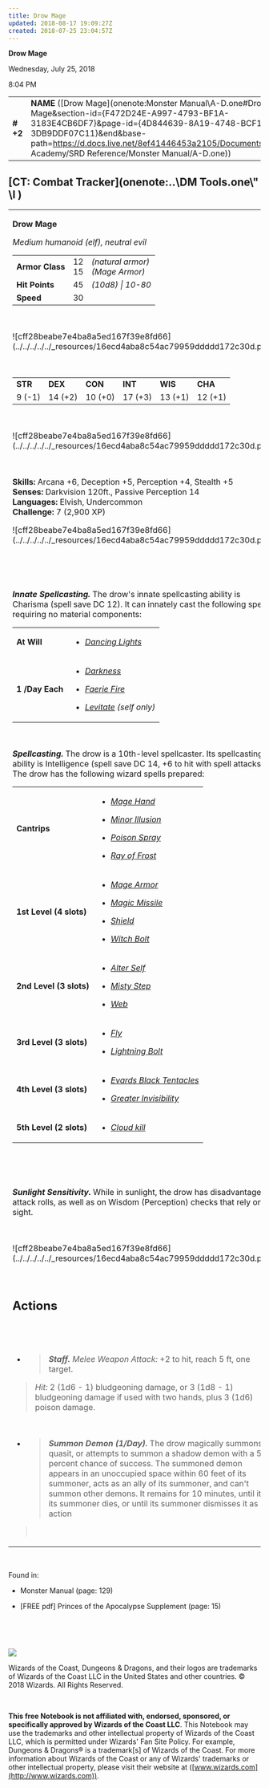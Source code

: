 ```yaml
---
title: Drow Mage
updated: 2018-08-17 19:09:27Z
created: 2018-07-25 23:04:57Z
---
```


**Drow Mage**

Wednesday, July 25, 2018

8:04 PM

|           |                                                                                                                                                                                                                                                                                            |                |        |        |     |       |         |
|-----------|--------------------------------------------------------------------------------------------------------------------------------------------------------------------------------------------------------------------------------------------------------------------------------------------|----------------|--------|--------|-----|-------|---------|
| **\# +2** | **NAME** ([Drow Mage](onenote:Monster Manual\\A-D.one#Drow Mage&section-id={F472D24E-A997-4793-BF1A-3183E4CB6DF7}&page-id={4D844639-8A19-4748-BCF1-3DB9DDF07C11}&end&base-path=https://d.docs.live.net/8ef41446453a2105/Documents/Adventure Academy/SRD Reference/Monster Manual/A-D.one)) | **12 or 15\*** | **45** | **45** | \-  | Notes | 2900 XP |

## [CT: Combat Tracker](onenote:..\\DM Tools.one\\" \l )

<table><tbody><tr class="odd"><td><p><strong>Drow Mage</strong></p><p><em>Medium humanoid (elf), neutral evil<br />
</em></p><table><tbody><tr class="odd"><td><strong>Armor Class</strong></td><td>12<br />
15</td><td><em>(natural armor)<br />
(Mage Armor)</em></td></tr><tr class="even"><td><strong>Hit Points</strong></td><td>45</td><td><em>(10d8) | 10-80</em></td></tr><tr class="odd"><td><strong>Speed</strong></td><td>30</td><td> </td></tr></tbody></table><p> </p><p>![cff28beabe7e4ba8a5ed167f39e8fd66](../../../../../_resources/16ecd4aba8c54ac79959ddddd172c30d.png)</p><p> </p><table><tbody><tr class="odd"><td><strong>STR</strong></td><td><strong>DEX</strong></td><td><strong>CON</strong></td><td><strong>INT</strong></td><td><strong>WIS</strong></td><td><strong>CHA</strong></td></tr><tr class="even"><td>9 (-1)</td><td>14 (+2)</td><td>10 (+0)</td><td>17 (+3)</td><td>13 (+1)</td><td>12 (+1)</td></tr></tbody></table><p> </p><p>![cff28beabe7e4ba8a5ed167f39e8fd66](../../../../../_resources/16ecd4aba8c54ac79959ddddd172c30d.png)</p><p> </p><p><strong>Skills:</strong> Arcana +6, Deception +5, Perception +4, Stealth +5<br />
<strong>Senses:</strong> Darkvision 120ft., Passive Perception 14<br />
<strong>Languages:</strong> Elvish, Undercommon<br />
<strong>Challenge:</strong> 7 (2,900 XP)</p><p>![cff28beabe7e4ba8a5ed167f39e8fd66](../../../../../_resources/16ecd4aba8c54ac79959ddddd172c30d.png)</p><p> </p><p> </p><p><em><strong>Innate Spellcasting.</strong></em> The drow's innate spellcasting ability is Charisma (spell save DC 12). It can innately cast the following spells, requiring no material components:</p><table><tbody><tr class="odd"><td><strong>At Will</strong></td><td><ul><li><p><a href="onenote:..\\Spellbook\\C-D.one#Dancing Lights&amp;section-id={007039C0-7592-4988-AFCF-88060A04A402}&amp;page-id={0D502A32-01D7-45B3-9BCD-CE28764A37C5}&amp;end&amp;base-path=https://d.docs.live.net/8ef41446453a2105/Documents/Adventure Academy/SRD Reference"><em>Dancing Lights</em></a></p></li></ul></td></tr><tr class="even"><td><strong>1 /Day Each</strong></td><td><ul><li><p><a href="onenote:..\\Spellbook\\C-D.one#Darkness&amp;section-id={007039C0-7592-4988-AFCF-88060A04A402}&amp;page-id={BB233060-46C3-4777-8146-D70FCFCD6204}&amp;end&amp;base-path=https://d.docs.live.net/8ef41446453a2105/Documents/Adventure Academy/SRD Reference"><em>Darkness</em></a></p></li><li><p><a href="onenote:..\\Spellbook\\E-F.one#Faerie Fire&amp;section-id={9D76DF92-D437-4006-8BCF-40C1CDF7C609}&amp;page-id={ED995F65-C6A0-4771-B609-8EDF4247966F}&amp;end&amp;base-path=https://d.docs.live.net/8ef41446453a2105/Documents/Adventure Academy/SRD Reference"><em>Faerie Fire</em></a></p></li><li><p><em><a href="onenote:..\\Spellbook\\K-L.one#Levitate&amp;section-id={E6013151-7999-48AF-9788-BE421906DB3B}&amp;page-id={97C27A9D-3C1D-45F3-B028-03E88F92F195}&amp;end&amp;base-path=https://d.docs.live.net/8ef41446453a2105/Documents/Adventure Academy/SRD Reference">Levitate</a> (self only)</em></p></li></ul></td></tr></tbody></table><p> </p><p><em><strong>Spellcasting.</strong></em> The drow is a 10th-level spellcaster. Its spellcasting ability is Intelligence (spell save DC 14, +6 to hit with spell attacks). The drow has the following wizard spells prepared:</p><table><tbody><tr class="odd"><td><strong>Cantrips</strong></td><td><ul><li><p><a href="onenote:..\\Spellbook\\M-N.one#Mage Hand&amp;section-id={EEF38EE0-5EFC-4A47-9C2E-367214925D15}&amp;page-id={2770C840-4F90-4E7E-A66D-902FEDE0CA91}&amp;end&amp;base-path=https://d.docs.live.net/8ef41446453a2105/Documents/Adventure Academy/SRD Reference"><em>Mage Hand</em></a></p></li><li><p><a href="onenote:..\\Spellbook\\M-N.one#Minor Illusion&amp;section-id={EEF38EE0-5EFC-4A47-9C2E-367214925D15}&amp;page-id={D44B4F84-D0AA-4F41-A6B8-184B2DFD5D3F}&amp;end&amp;base-path=https://d.docs.live.net/8ef41446453a2105/Documents/Adventure Academy/SRD Reference"><em>Minor Illusion</em></a></p></li><li><p><a href="onenote:..\\Spellbook\\O-P.one#Poison Spray&amp;section-id={DB04CEA8-E926-4D06-9A7A-CB0AD7D8E13F}&amp;page-id={44F76A8D-80B7-4FCE-87F0-9FE224CE13EF}&amp;end&amp;base-path=https://d.docs.live.net/8ef41446453a2105/Documents/Adventure Academy/SRD Reference"><em>Poison Spray</em></a></p></li><li><p><a href="onenote:..\\Spellbook\\Q-R.one#Ray of Frost&amp;section-id={AF883F1D-C3F1-47DB-AA89-FFC1EC85B153}&amp;page-id={80DD45C3-2C97-4DDC-BD78-B5DC4F4F0E17}&amp;end&amp;base-path=https://d.docs.live.net/8ef41446453a2105/Documents/Adventure Academy/SRD Reference"><em>Ray of Frost</em></a></p></li></ul></td></tr><tr class="even"><td><strong>1st Level (4 slots)</strong></td><td><ul><li><p><a href="onenote:..\\Spellbook\\M-N.one#Mage Armor&amp;section-id={EEF38EE0-5EFC-4A47-9C2E-367214925D15}&amp;page-id={75E48793-99A2-4D55-BD0E-7963C1FDFB06}&amp;end&amp;base-path=https://d.docs.live.net/8ef41446453a2105/Documents/Adventure Academy/SRD Reference"><em>Mage Armor</em></a></p></li><li><p><a href="onenote:..\\Spellbook\\M-N.one#Magic Missile&amp;section-id={EEF38EE0-5EFC-4A47-9C2E-367214925D15}&amp;page-id={9A493788-0E15-43A0-8AF4-B7872002DD8A}&amp;end&amp;base-path=https://d.docs.live.net/8ef41446453a2105/Documents/Adventure Academy/SRD Reference"><em>Magic Missile</em></a></p></li><li><p><a href="onenote:..\\Spellbook\\S-T.one#Shield&amp;section-id={F367AE4A-1175-4CCE-BA3F-A099683090F9}&amp;page-id={ACDB73A2-0BE4-4CFB-B75F-5666F2A8F08C}&amp;end&amp;base-path=https://d.docs.live.net/8ef41446453a2105/Documents/Adventure Academy/SRD Reference"><em>Shield</em></a></p></li><li><p><a href="onenote:..\\Spellbook\\W-X.one#Witch Bolt&amp;section-id={2A630E6F-666E-4AE1-A351-AB404397B524}&amp;page-id={8557FB93-C5EC-48D3-9F24-C93D18C15C2D}&amp;end&amp;base-path=https://d.docs.live.net/8ef41446453a2105/Documents/Adventure Academy/SRD Reference"><em>Witch Bolt</em></a></p></li></ul></td></tr><tr class="odd"><td><strong>2nd Level (3 slots)</strong></td><td><ul><li><p><a href="onenote:..\\Spellbook\\A-B.one#Alter Self&amp;section-id={B393F978-44B8-4CA5-94A0-35B9BD6E69FD}&amp;page-id={787E678B-3F5D-4521-90F9-477C6B577809}&amp;end&amp;base-path=https://d.docs.live.net/8ef41446453a2105/Documents/Adventure Academy/SRD Reference"><em>Alter Self</em></a></p></li><li><p><a href="onenote:..\\Spellbook\\M-N.one#Misty Step&amp;section-id={EEF38EE0-5EFC-4A47-9C2E-367214925D15}&amp;page-id={0FE75B54-CF92-41BA-80ED-066FA56BE961}&amp;end&amp;base-path=https://d.docs.live.net/8ef41446453a2105/Documents/Adventure Academy/SRD Reference"><em>Misty Step</em></a></p></li><li><p><a href="onenote:..\\Spellbook\\W-X.one#Web&amp;section-id={2A630E6F-666E-4AE1-A351-AB404397B524}&amp;page-id={C36178FB-F3FE-4C52-853F-64BBA8300956}&amp;end&amp;base-path=https://d.docs.live.net/8ef41446453a2105/Documents/Adventure Academy/SRD Reference"><em>Web</em></a></p></li></ul></td></tr><tr class="even"><td><strong>3rd Level (3 slots)</strong></td><td><ul><li><p><a href="onenote:..\\Spellbook\\E-F.one#Fly&amp;section-id={9D76DF92-D437-4006-8BCF-40C1CDF7C609}&amp;page-id={438677D9-1DA2-403A-B0F2-15A92E88EF91}&amp;end&amp;base-path=https://d.docs.live.net/8ef41446453a2105/Documents/Adventure Academy/SRD Reference"><em>Fly</em></a></p></li><li><p><a href="onenote:..\\Spellbook\\K-L.one#Lightning Bolt&amp;section-id={E6013151-7999-48AF-9788-BE421906DB3B}&amp;page-id={B0D45D27-8436-434A-B01C-6950258A2351}&amp;end&amp;base-path=https://d.docs.live.net/8ef41446453a2105/Documents/Adventure Academy/SRD Reference"><em>Lightning Bolt</em></a></p></li></ul></td></tr><tr class="odd"><td><strong>4th Level (3 slots)</strong></td><td><ul><li><p><a href="onenote:..\\Spellbook\\E-F.one#Evards Black Tentacles&amp;section-id={9D76DF92-D437-4006-8BCF-40C1CDF7C609}&amp;page-id={DC3BFDB9-C343-4D5E-8841-20E25363BAA3}&amp;end&amp;base-path=https://d.docs.live.net/8ef41446453a2105/Documents/Adventure Academy/SRD Reference"><em>Evards Black Tentacles</em></a></p></li><li><p><a href="onenote:..\\Spellbook\\G-H.one#Greater Invisibility&amp;section-id={3A8266A7-F954-4B90-A376-DA6497C75ED3}&amp;page-id={B87784EE-2036-4C6D-BAB1-D5C89E2A180C}&amp;end&amp;base-path=https://d.docs.live.net/8ef41446453a2105/Documents/Adventure Academy/SRD Reference"><em>Greater Invisibility</em></a></p></li></ul></td></tr><tr class="even"><td><strong>5th Level (2 slots)</strong></td><td><ul><li><p><a href="onenote:..\\Spellbook\\C-D.one#Cloud Kill&amp;section-id={007039C0-7592-4988-AFCF-88060A04A402}&amp;page-id={17695F00-0F8C-4B9A-80C4-70BA998772A9}&amp;end&amp;base-path=https://d.docs.live.net/8ef41446453a2105/Documents/Adventure Academy/SRD Reference"><em>Cloud kill</em></a></p></li></ul></td></tr></tbody></table><p> </p><p> </p><p><em><strong>Sunlight Sensitivity.</strong></em> While in sunlight, the drow has disadvantage on attack rolls, as well as on Wisdom (Perception) checks that rely on sight.</p><p> </p><p>![cff28beabe7e4ba8a5ed167f39e8fd66](../../../../../_resources/16ecd4aba8c54ac79959ddddd172c30d.png)</p><p> </p><h2 id="actions"><strong>Actions</strong></h2><h2 id="section"> </h2><ul><li><blockquote><p><em><strong>Staff.</strong> Melee Weapon Attack:</em> +2 to hit, reach 5 ft, one target.</p></blockquote></li></ul><blockquote><p><em>Hit:</em> 2 (1d6 - 1) bludgeoning damage, or 3 (1d8 - 1) bludgeoning damage if used with two hands, plus 3 (1d6) poison damage.</p></blockquote><p> </p><ul><li><blockquote><p><em><strong>Summon Demon (1/Day).</strong></em> The drow magically summons a quasit, or attempts to summon a shadow demon with a 50 percent chance of success. The summoned demon appears in an unoccupied space within 60 feet of its summoner, acts as an ally of its summoner, and can't summon other demons. It remains for 10 minutes, until it or its summoner dies, or until its summoner dismisses it as an action</p></blockquote></li></ul><blockquote><p> </p></blockquote></td></tr></tbody></table>

 

Found in:

-   Monster Manual (page: 129)

-   \[FREE pdf\] Princes of the Apocalypse Supplement (page: 15)

 

 

![](tmp\media\image2.png)

Wizards of the Coast, Dungeons & Dragons, and their logos are trademarks of Wizards of the Coast LLC in the United States and other countries. © 2018 Wizards. All Rights Reserved.

 

**This free Notebook is not affiliated with, endorsed, sponsored, or specifically approved by Wizards of the Coast LLC**. This Notebook may use the trademarks and other intellectual property of Wizards of the Coast LLC, which is permitted under Wizards' Fan Site Policy. For example, Dungeons & Dragons® is a trademark\[s\] of Wizards of the Coast. For more information about Wizards of the Coast or any of Wizards' trademarks or other intellectual property, please visit their website at ([www.wizards.com](http://www.wizards.com)).
